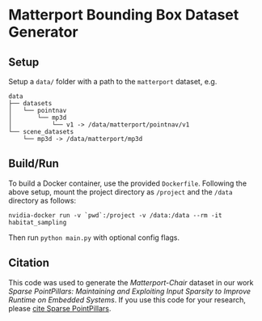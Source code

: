 # Matterport Bounding Box Dataset Generator

## Setup

Setup a `data/` folder with a path to the `matterport` dataset, e.g.

```
data
├── datasets
│   └── pointnav
│       └── mp3d
│           └── v1 -> /data/matterport/pointnav/v1
└── scene_datasets
    └── mp3d -> /data/matterport/mp3d
```

## Build/Run

To build a Docker container, use the provided `Dockerfile`. Following the above setup, mount the project directory as `/project` and the `/data` directory as follows:

```
nvidia-docker run -v `pwd`:/project -v /data:/data --rm -it habitat_sampling
```

Then run `python main.py` with optional config flags.

## Citation

This code was used to generate the _Matterport-Chair_ dataset in our work _Sparse PointPillars: Maintaining and Exploiting Input Sparsity to Improve Runtime on Embedded Systems_. If you use this code for your research, please [cite Sparse PointPillars](https://github.com/kylevedder/SparsePointPillars#citation).
